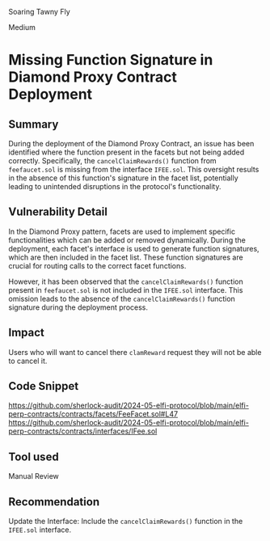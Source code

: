 Soaring Tawny Fly

Medium

# Missing Function Signature in Diamond Proxy Contract Deployment

## Summary
During the deployment of the Diamond Proxy Contract, an issue has been identified where the function present in the facets but not being added correctly. Specifically, the `cancelClaimRewards()` function from `feefaucet.sol` is missing from the interface `IFEE.sol`. This oversight results in the absence of this function's signature in the facet list, potentially leading to unintended disruptions in the protocol's functionality.

## Vulnerability Detail

In the Diamond Proxy pattern, facets are used to implement specific functionalities which can be added or removed dynamically. During the deployment, each facet's interface is used to generate function signatures, which are then included in the facet list. These function signatures are crucial for routing calls to the correct facet functions.

However, it has been observed that the `cancelClaimRewards()` function present in `feefaucet.sol` is not included in the `IFEE.sol` interface. This omission leads to the absence of the `cancelClaimRewards()` function signature during the deployment process.

## Impact
Users who will want to cancel there `clamReward` request they will not be able to cancel it.
## Code Snippet
https://github.com/sherlock-audit/2024-05-elfi-protocol/blob/main/elfi-perp-contracts/contracts/facets/FeeFacet.sol#L47
https://github.com/sherlock-audit/2024-05-elfi-protocol/blob/main/elfi-perp-contracts/contracts/interfaces/IFee.sol
## Tool used

Manual Review

## Recommendation
Update the Interface: Include the `cancelClaimRewards()` function in the `IFEE.sol` interface.